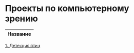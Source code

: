 # Проекты по компьютерному зрению


Название | 
--- | 
[1. Детекция птиц](https://github.com/Chularev/cv_projects/tree/main/birds_detection) 

